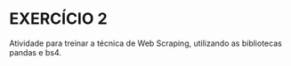 # EXERCÍCIO 2
Atividade para treinar a técnica de Web Scraping, utilizando as bibliotecas pandas e bs4.

